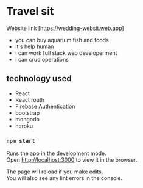 # Travel sit

Website link [https://wedding-websit.web.app]
* you can buy aquarium fish and foods
* it's help human
* i can work full stack web developerment
* i can crud operations  



## technology used
* React
* React routh
* Firebase Authentication
* bootstrap
* mongodb
* heroku
### `npm start`

Runs the app in the development mode.\
Open [http://localhost:3000](http://localhost:3000) to view it in the browser.

The page will reload if you make edits.\
You will also see any lint errors in the console.